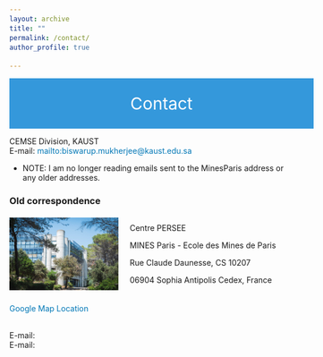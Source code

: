 ```yaml
---
layout: archive
title: ""
permalink: /contact/ 
author_profile: true

---
```

<div style="display: flex; justify-content: center; align-items: center; background-color: #3498db; color: #fff; padding: 20px; width: 100%; height: 50px; font-size: 30px;">
  <p style="margin: 0; color: #fff;">Contact</p>
</div>

<style>
a {
    color: #0077b6 !important;
    text-decoration: none; 
}
</style>

CEMSE Division, KAUST
<br clear="left"/>
E-mail: <mailto:biswarup.mukherjee@kaust.edu.sa> 

* NOTE: I am no longer reading emails sent to the MinesParis address or any older addresses.


### Old correspondence

<style>
  .container {
    display: flex;
    align-items: center;
    margin-bottom: 20px;
  }
  .container img {
    width: auto;
    height: 130px; /* Fixed width for desktop */
    margin-right: 20px;
    border-radius: 0; 
  }
  .text-content {
    flex-grow: 1; /* Takes remaining space */
  }
  @media only screen and (max-width: 600px) {
    .container {
      flex-direction: column;
      align-items: flex-start; /* Left-align text */
    }
    .container img {
      width: 100%;
      height: auto; /* Adjust height for mobile view */
      max-width: 320px; /* Adjusted max-width for mobile view */
      margin-right: 0;
      margin-bottom: 20px;
    }
    .text-content {
      width: 100%;
      text-align: left;
    }
    p {
      font-size: 20px;
    }
  }
</style>

<div class="container">
  <img src="/_pages/236058291_10159463621814084_9058841322974235832_n.jpg" alt="Centre PERSEE">
  <div class="text-content">
    <p>Centre PERSEE</p>
    <p>MINES Paris - Ecole des Mines de Paris</p>
    <p>Rue Claude Daunesse, CS 10207</p>
    <p>06904 Sophia Antipolis Cedex, France</p>
  </div>
</div>



[Google Map Location](https://www.google.fr/maps/place/Universit%C3%A9+Paris+Sciences+%26+Lettres+(Mines+Paristech)/@43.6142491,7.0504918,17z/data=!3m1!4b1!4m12!1m6!3m5!1s0x12cc2b0117f1e2c5:0xb1ea5aeeac7de65d!2sMines+Paris+-+PSL+-+Cemef!8m2!3d43.6147599!4d7.0519561!3m4!1s0x0:0x61b38ed58b045ecf!8m2!3d43.6142491!4d7.0526805?hl=fr)
&nbsp;

<br clear="left"/>
E-mail: <mailto:biswarup.mukherjee@minesparis.psl.eu > 
<br clear="left"/>
E-mail: <mailto:biswarup.mukherjee@mines-paristech.fr >

